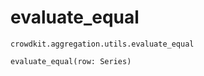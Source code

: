 # evaluate_equal
`crowdkit.aggregation.utils.evaluate_equal`

```python
evaluate_equal(row: Series)
```

